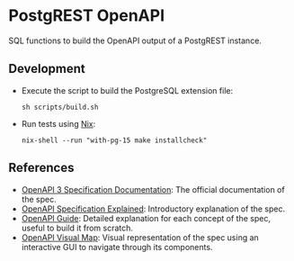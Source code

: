 # PostgREST OpenAPI

SQL functions to build the OpenAPI output of a PostgREST instance.

## Development

- Execute the script to build the PostgreSQL extension file:

  ```
  sh scripts/build.sh
  ```

- Run tests using [Nix](https://nixos.org/download.html):

  ```
  nix-shell --run "with-pg-15 make installcheck"
  ```

## References

- [OpenAPI 3 Specification Documentation](https://spec.openapis.org/oas/v3.1.0): The official documentation of the spec.
- [OpenAPI Specification Explained](https://learn.openapis.org/specification/): Introductory explanation of the spec.
- [OpenAPI Guide](https://swagger.io/docs/specification/about/): Detailed explanation for each concept of the spec, useful to build it from scratch.
- [OpenAPI Visual Map](http://openapi-map.apihandyman.io/?version=3.0): Visual representation of the spec using an interactive GUI to navigate through its components. 
